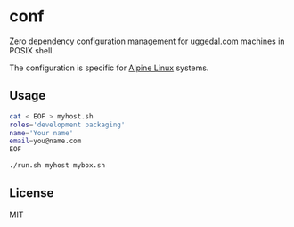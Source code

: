 conf
====

Zero dependency configuration management for
[uggedal.com](http://uggedal.com) machines
in POSIX shell.

The configuration is specific for [Alpine Linux][alpine] systems.

Usage
-----

```sh
cat < EOF > myhost.sh
roles='development packaging'
name='Your name'
email=you@name.com
EOF

./run.sh myhost mybox.sh
```

License
-------

MIT

[alpine]: http://alpinelinux.org/
